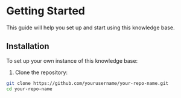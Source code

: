 # Getting Started

This guide will help you set up and start using this knowledge base.

## Installation

To set up your own instance of this knowledge base:

1. Clone the repository:

```bash
git clone https://github.com/yourusername/your-repo-name.git
cd your-repo-name
```
